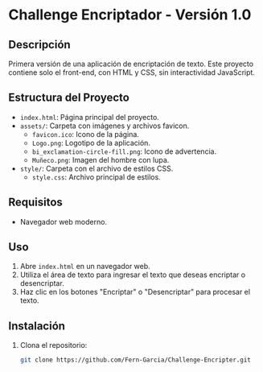 # Challenge Encriptador - Versión 1.0

## Descripción

Primera versión de una aplicación de encriptación de texto. Este proyecto contiene solo el front-end, con HTML y CSS, sin interactividad JavaScript.

## Estructura del Proyecto

- `index.html`: Página principal del proyecto.
- `assets/`: Carpeta con imágenes y archivos favicon.
  - `favicon.ico`: Icono de la página.
  - `Logo.png`: Logotipo de la aplicación.
  - `bi_exclamation-circle-fill.png`: Icono de advertencia.
  - `Muñeco.png`: Imagen del hombre con lupa.
- `style/`: Carpeta con el archivo de estilos CSS.
  - `style.css`: Archivo principal de estilos.

## Requisitos

- Navegador web moderno.

## Uso

1. Abre `index.html` en un navegador web.
2. Utiliza el área de texto para ingresar el texto que deseas encriptar o desencriptar.
3. Haz clic en los botones "Encriptar" o "Desencriptar" para procesar el texto.

## Instalación

1. Clona el repositorio:
   ```bash
   git clone https://github.com/Fern-Garcia/Challenge-Encripter.git
